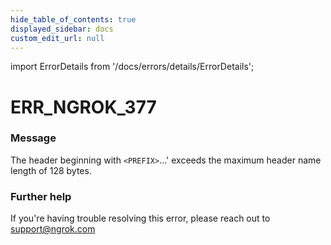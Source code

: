 ```yaml
---
hide_table_of_contents: true
displayed_sidebar: docs
custom_edit_url: null
---
```


import ErrorDetails from '/docs/errors/details/ErrorDetails';

# ERR_NGROK_377

### Message
The header beginning with `<PREFIX>`...' exceeds the maximum header name length of 128 bytes.

### Further help
If you're having trouble resolving this error, please reach out to [support@ngrok.com](mailto:support@ngrok.com?subject=Help%20with%20ERR_NGROK_377)

<ErrorDetails error='err_ngrok_377' />
